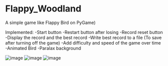 # Flappy_Woodland
A simple game like Flappy Bird on PyGame)

Implemented:
-Start button
-Restart button after losing
-Record reset button
-Display the record and the best record
-Write best record to a file (To save after turning off the game)
-Add difficulty and speed of the game over time
-Animated Bird
-Paralax background

![image](https://github.com/Koyshem/Flappy_Woodland/assets/99501085/59943ff3-c149-4f89-bc31-d83e60d1ad44)
![image](https://github.com/Koyshem/Flappy_Woodland/assets/99501085/5c947c72-4d4a-4248-b585-c817828cec1e)
![image](https://github.com/Koyshem/Flappy_Woodland/assets/99501085/d776582f-5cbb-4116-8a0b-9a05979618dc)

